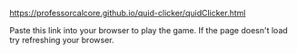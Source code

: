 https://professorcalcore.github.io/quid-clicker/quidClicker.html

Paste this link into your browser to play the game.
If the page doesn't load try refreshing your browser.
